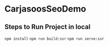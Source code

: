 # CarjasoosSeoDemo

## Steps to Run Project in local

`npm install`
`npm run build:ssr`
`npm run serve:ssr`
